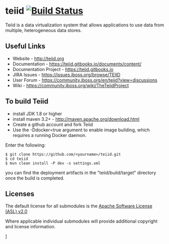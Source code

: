 teiid [![Build Status](https://hudson.jboss.org/hudson/job/Teiid%20-%20Continuous%20Build/lastBuild/buildStatus)](https://hudson.jboss.org/hudson/job/Teiid%20-%20Continuous%20Build/lastBuild/)
=====

Teiid is a data virtualization system that allows applications to use data from multiple, heterogeneous data stores.

## Useful Links
- Website - http://teiid.org
- Documentation - https://teiid.gitbooks.io/documents/content/
- Documentation Project - https://teiid.gitbooks.io
- JIRA Issues -  https://issues.jboss.org/browse/TEIID
- User Forum - https://community.jboss.org/en/teiid?view=discussions
- Wiki - https://community.jboss.org/wiki/TheTeiidProject

## To build Teiid
- install JDK 1.8 or higher
- install maven 3.2+ - http://maven.apache.org/download.html
- Create a github account and fork Teiid
- Use the -Ddocker=true argument to enable image building, which requires a running Docker daemon.

Enter the following:

	$ git clone https://github.com/<yourname>/teiid.git
	$ cd teiid
	$ mvn clean install -P dev -s settings.xml
	
you can find the deployment artifacts in the "teiid/build/target" directory once the build is completed.

Licenses
-------

The default license for all submodules is the [Apache Software License (ASL) v2.0][1]

Where applicable individual submodules will provide additional copyright and license information.

[1]: view-source:https://www.apache.org/licenses/LICENSE-2.0


]
